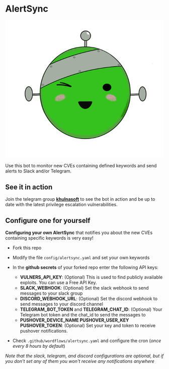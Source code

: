 # AlertSync

![](https://github.com/khulnasoft/AlertSync/raw/main/images/alertsync.png)

Use this bot to monitor new CVEs containing defined keywords and send alerts to Slack and/or Telegram.

## See it in action

Join the telegram group **[khulnasoft](https://t.me/khulnasoft)** to see the bot in action and be up to date with the latest privilege escalation vulnerabilities.

## Configure one for yourself

**Configuring your own AlertSync** that notifies you about the new CVEs containing specific keywords is very easy!

- Fork this repo
- Modify the file `config/alertsync.yaml` and set your own keywords
- In the **github secrets** of your forked repo enter the following API keys:
    - **VULNERS_API_KEY**: (Optional) This is used to find publicly available exploits. You can use a Free API Key.
    - **SLACK_WEBHOOK**: (Optional) Set the slack webhook to send messages to your slack group
    - **DISCORD_WEBHOOK_URL**: (Optional) Set the discord webhook to send messages to your discord channel
    - **TELEGRAM_BOT_TOKEN** and **TELEGRAM_CHAT_ID**: (Optional) Your Telegram bot token and the chat_id to send the messages to
    - **PUSHOVER_DEVICE_NAME PUSHOVER_USER_KEY PUSHOVER_TOKEN**: (Optional) Set your key and token to receive pushover notifications.

- Check `.github/wordflows/alertsync.yaml` and configure the cron (*once every 8 hours by default*)

*Note that the slack, telegram, and discord configurations are optional, but if you don't set any of them you won't receive any notifications anywhere*
